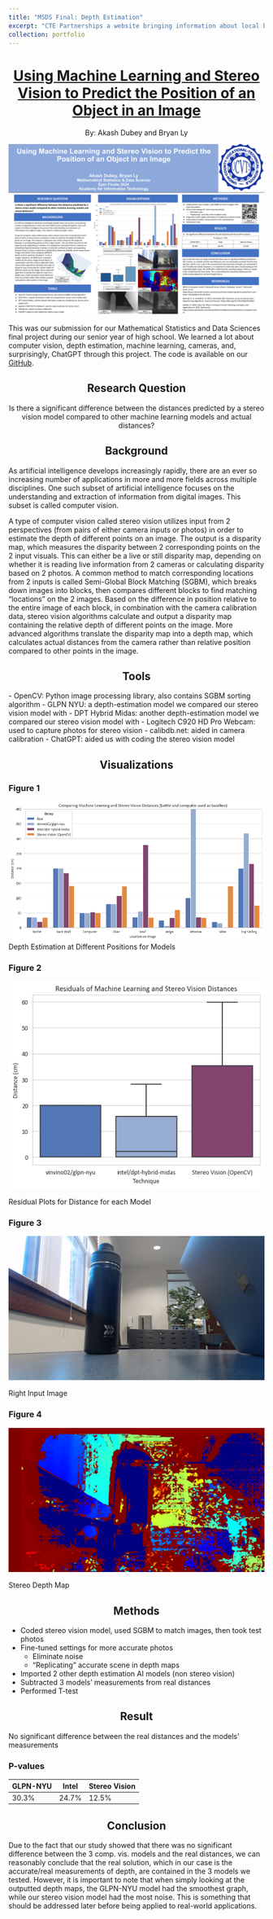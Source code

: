 ```yaml
---
title: "MSDS Final: Depth Estimation"
excerpt: "CTE Partnerships a website bringing information about local businesses together! <br/><img src='/images/portfolio/stereo/poster.png' width='375' height='263'>"
collection: portfolio
---
```


<h1 align="center"><a href="https://github.com/AkeBoss-tech/3d-stereo-camera/">Using Machine Learning and Stereo Vision to Predict the Position of an Object in an Image</a></h1>

<p align="center">By: Akash Dubey and Bryan Ly</p> 

![Depth Estimation](/images/portfolio/stereo/poster.png)


This was our submission for our Mathematical Statistics and Data Sciences final project during our senior year of high school. We learned a lot about computer vision, depth estimation, machine learning, cameras, and, surprisingly, ChatGPT through this project. The code is available on our [GitHub](https://github.com/AkeBoss-tech/3d-stereo-camera/).

<h2 align="center">Research Question</h2>
<p align='center'>Is there a significant difference between the distances predicted by a stereo vision model compared to other machine learning models and actual distances?</p>

<h2 align="center">Background</h2>

As artificial intelligence develops increasingly rapidly, there are an ever so increasing number of applications in more and more fields across multiple disciplines. One such subset of artificial intelligence focuses on the understanding and extraction of information from digital images. This subset is called computer vision. 

A type of computer vision called stereo vision utilizes input from 2 perspectives (from pairs of either camera inputs or photos) in order to estimate the depth of different points on an image. The output is a disparity map, which measures the disparity between 2 corresponding points on the 2 input visuals. This can either be a live or still disparity map, depending on whether it is reading live information from 2 cameras or calculating disparity based on 2 photos. A common method to match corresponding locations from 2 inputs is called Semi-Global Block Matching (SGBM), which breaks down images into blocks, then compares different blocks to find matching “locations” on the 2 images. Based on the difference in position relative to the entire image of each block, in combination with the camera calibration data, stereo vision algorithms calculate and output a disparity map containing the relative depth of different points on the image. More advanced algorithms translate the disparity map into a depth map, which calculates actual distances from the camera rather than relative position compared to other points in the image. 

<h2 align="center">Tools</h2>
- OpenCV: Python image processing library, also contains SGBM sorting algorithm
- GLPN NYU: a depth-estimation model we compared our stereo vision model with
- DPT Hybrid Midas: another depth-estimation model we compared our stereo vision model with
- Logitech C920 HD Pro Webcam: used to capture photos for stereo vision
- calibdb.net: aided in camera calibration
- ChatGPT: aided us with coding the stereo vision model

<h2 align="center">Visualizations</h2>

### Figure 1
![Figure 1](/images/portfolio/stereo/results.png)
Depth Estimation at Different Positions for Models

### Figure 2
![Figure 2](/images/portfolio/stereo/boxplot.png)

Residual Plots for Distance for each Model

### Figure 3
![Figure 3](/images/portfolio/stereo/right_image.jpg)

Right Input Image

### Figure 4
![Figure 4](/images/portfolio/stereo/stereo_disparity_map.png)

Stereo Depth Map

<h2 align="center">Methods</h2>

- Coded stereo vision model, used SGBM to match images, then took test photos
- Fine-tuned settings for more accurate photos
    - Eliminate noise
    - “Replicating” accurate scene in depth maps
- Imported 2 other depth estimation AI models (non stereo vision)
- Subtracted 3 models’ measurements from real distances
- Performed T-test

<h2 align="center">Result</h2>
No significant difference between the real distances and the models’ measurements

### P-values

| GLPN-NYU | Intel | Stereo Vision |
|----------|-------|---------------|
|  30.3% | 24.7% | 12.5% | 

<h2 align="center">Conclusion</h2>
Due to the fact that our study showed that there was no significant difference between the 3 comp. vis. models and the real distances, we can reasonably conclude that the real solution, which in our case is the accurate/real measurements of depth, are contained in the 3 models we tested. However, it is important to note that when simply looking at the outputted depth maps, the GLPN-NYU model had the smoothest graph, while our stereo vision model had the most noise. This is something that should be addressed later before being applied to real-world applications. 
